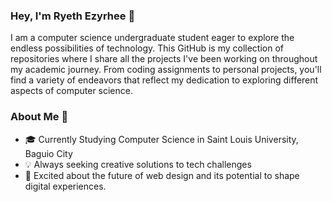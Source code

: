 ### Hey, I'm Ryeth Ezyrhee 🌟
I am a computer science undergraduate student eager to explore the endless possibilities of technology. This GitHub is my  collection of repositories where I share all the projects I've been working on throughout my academic journey. From coding assignments to personal projects, you'll find a variety of endeavors that reflect my dedication to exploring different aspects of computer science.


### About Me 🌟
- 🎓 Currently Studying Computer Science in Saint Louis University, Baguio City
- 💡 Always seeking creative solutions to tech challenges
- 🚀 Excited about the future of web design and its potential to shape digital experiences.

